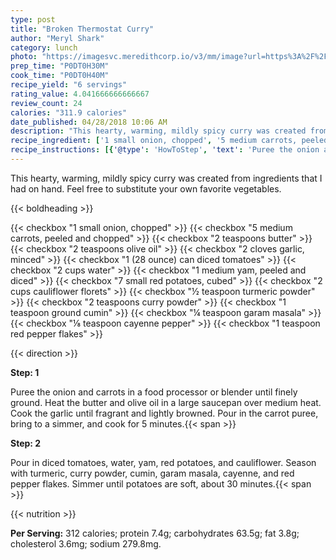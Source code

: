 ```yaml
---
type: post
title: "Broken Thermostat Curry"
author: "Meryl Shark"
category: lunch
photo: "https://imagesvc.meredithcorp.io/v3/mm/image?url=https%3A%2F%2Fimages.media-allrecipes.com%2Fuserphotos%2F468937.jpg"
prep_time: "P0DT0H30M"
cook_time: "P0DT0H40M"
recipe_yield: "6 servings"
rating_value: 4.041666666666667
review_count: 24
calories: "311.9 calories"
date_published: 04/28/2018 10:06 AM
description: "This hearty, warming, mildly spicy curry was created from ingredients that I had on hand.  Feel free to substitute your own favorite vegetables."
recipe_ingredient: ['1 small onion, chopped', '5 medium carrots, peeled and chopped', '2 teaspoons butter', '2 teaspoons olive oil', '2 cloves garlic, minced', '1 (28 ounce) can diced tomatoes', '2 cups water', '1 medium yam, peeled and diced', '7 small red potatoes, cubed', '2 cups cauliflower florets', '½ teaspoon turmeric powder', '2 teaspoons curry powder', '1 teaspoon ground cumin', '¼ teaspoon garam masala', '⅛ teaspoon cayenne pepper', '1 teaspoon red pepper flakes']
recipe_instructions: [{'@type': 'HowToStep', 'text': 'Puree the onion and carrots in a food processor or blender until finely ground.  Heat the butter and olive oil in a large saucepan over medium heat.  Cook the garlic until fragrant and lightly browned.  Pour in the carrot puree, bring to a simmer, and cook for 5 minutes.\n'}, {'@type': 'HowToStep', 'text': 'Pour in diced tomatoes, water, yam, red potatoes, and cauliflower.  Season with turmeric, curry powder, cumin, garam masala, cayenne, and red pepper flakes.  Simmer until potatoes are soft, about 30 minutes.\n'}]
---
```


This hearty, warming, mildly spicy curry was created from ingredients that I had on hand.  Feel free to substitute your own favorite vegetables. 

{{< boldheading >}}

{{< checkbox "1 small onion, chopped" >}}
{{< checkbox "5 medium carrots, peeled and chopped" >}}
{{< checkbox "2 teaspoons butter" >}}
{{< checkbox "2 teaspoons olive oil" >}}
{{< checkbox "2 cloves garlic, minced" >}}
{{< checkbox "1 (28 ounce) can diced tomatoes" >}}
{{< checkbox "2 cups water" >}}
{{< checkbox "1 medium yam, peeled and diced" >}}
{{< checkbox "7 small red potatoes, cubed" >}}
{{< checkbox "2 cups cauliflower florets" >}}
{{< checkbox "½ teaspoon turmeric powder" >}}
{{< checkbox "2 teaspoons curry powder" >}}
{{< checkbox "1 teaspoon ground cumin" >}}
{{< checkbox "¼ teaspoon garam masala" >}}
{{< checkbox "⅛ teaspoon cayenne pepper" >}}
{{< checkbox "1 teaspoon red pepper flakes" >}}


{{< direction >}}

**Step: 1**

Puree the onion and carrots in a food processor or blender until finely ground.  Heat the butter and olive oil in a large saucepan over medium heat.  Cook the garlic until fragrant and lightly browned.  Pour in the carrot puree, bring to a simmer, and cook for 5 minutes.{{< span >}}

**Step: 2**

Pour in diced tomatoes, water, yam, red potatoes, and cauliflower.  Season with turmeric, curry powder, cumin, garam masala, cayenne, and red pepper flakes.  Simmer until potatoes are soft, about 30 minutes.{{< span >}}

{{< nutrition >}}

**Per Serving:** 312 calories; protein 7.4g; carbohydrates 63.5g; fat 3.8g; cholesterol 3.6mg; sodium 279.8mg.